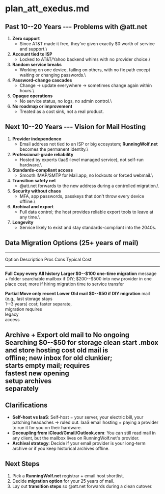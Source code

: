 # plan_att_exedus.md

## Past 10--20 Years --- Problems with @att.net

1.  **Zero support**
    -   Since AT&T made it free, they've given exactly \$0 worth of
        service and support.\
2.  **Account tied to ISP**
    -   Locked to AT&T/Yahoo backend whims with no provider choice.\
3.  **Random service breaks**
    -   Working on one device, failing on others, with no fix path
        except waiting or changing passwords.\
4.  **Password-change cascades**
    -   Change → update everywhere → sometimes change again within
        hours.\
5.  **Opaque operations**
    -   No service status, no logs, no admin control.\
6.  **No roadmap or improvement**
    -   Treated as a cost sink, not a real product.

## Next 10--20 Years --- Vision for Mail Hosting

1.  **Provider independence**
    -   Email address not tied to an ISP or big ecosystem;
        **RunningWolf.net** becomes the permanent identity.\
2.  **Professional-grade reliability**
    -   Hosted by experts (IaaS-level managed service), not self-run
        hardware.\
3.  **Standards-compliant access**
    -   Smooth IMAP/SMTP for Mail.app, no lockouts or forced webmail.\
4.  **Transition safety net**
    -   @att.net forwards to the new address during a controlled
        migration.\
5.  **Security without chaos**
    -   MFA, app passwords, passkeys that don't throw every device
        offline.\
6.  **Archival and export**
    -   Full data control; the host provides reliable export tools to
        leave at any time.\
7.  **Longevity**
    -   Service likely to exist and stay standards-compliant into the
        2040s.

## Data Migration Options (25+ years of mail)

  ---------------------------------------------------------------------------------
  Option        Description         Pros         Cons         Typical Cost
  ------------- ------------------- ------------ ------------ ---------------------
  **Full        Copy every          All history  Larger       \$0--\$100 one-time
  migration**   message + folder    searchable   mailbox      if DIY; \$200--\$500
                into new provider   in one place cost; more   if hiring migration
                                                 time to      service
                                                 transfer     

  **Partial     Move only recent    Lower        Old mail     \$0--\$50 if DIY
  migration**   mail (e.g., last    storage      stays        
                1--3 years)         cost; faster separate,    
                                    migration    requires     
                                                 legacy       
                                                 access       

  **Archive +   Export old mail to  No ongoing   Searching    \$0--\$50 for storage
  clean start** .mbox and store     hosting cost old mail is  
                offline; new inbox  for old      clunkier;    
                starts empty        mail;        requires     
                                    fastest new  opening      
                                    setup        archives     
                                                 separately   
  ---------------------------------------------------------------------------------

## Clarifications

-   **Self-host vs IaaS**: Self-host = your server, your electric bill,
    your patching headaches → ruled out. IaaS email hosting = paying a
    provider to run it for you on their hardware.
-   **Decoupling from iCloud/Gmail/Outlook.com**: You can still read
    mail in any client, but the mailbox lives on RunningWolf.net's
    provider.
-   **Archival strategy**: Decide if your email provider is your
    long-term archive or if you keep historical archives offline.

## Next Steps

1.  Pick a **RunningWolf.net** registrar + email host shortlist.
2.  Decide **migration option** for your 25 years of mail.
3.  Lay out **transition steps** so @att.net forwards during a clean
    cutover.
